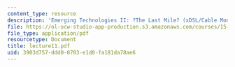```yaml
---
content_type: resource
description: 'Emerging Technologies II: ?The Last Mile? (xDSL/Cable Modems)'
file: https://ol-ocw-studio-app-production.s3.amazonaws.com/courses/15-565j-integrating-esystems-global-information-systems-spring-2002/3903d757ddd00703e1d0fa181da78ae6_lecture11.pdf
file_type: application/pdf
resourcetype: Document
title: lecture11.pdf
uid: 3903d757-ddd0-0703-e1d0-fa181da78ae6
---
```

